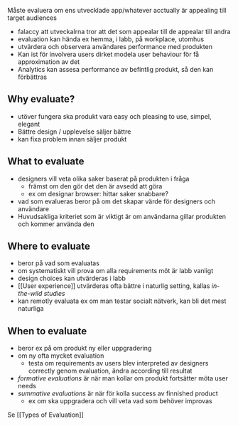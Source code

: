 
Måste evaluera om ens utvecklade app/whatever acctually är appealing till target audiences
- falaccy att utveckalrna tror att det som appealar till de appealar till andra
- evaluation kan hända ex hemma, i labb, på workplace, utomhus
- utvärdera och observera användares performance med produkten
- Kan ist för involvera users dirket modela user behaviour för få approximation av det
- Analytics kan assesa performance av befintlig produkt, så den kan förbättras

## Why evaluate?
- utöver fungera ska produkt vara easy och pleasing to use, simpel, elegant
- Bättre design / upplevelse säljer bättre
- kan fixa problem innan säljer produkt

## What to evaluate
- designers vill veta olika saker baserat på produkten i fråga
	- främst om den gör det den är avsedd att göra
	- ex om designar browser: hittar saker snabbare?
- vad som evalueras beror på om det skapar värde för designers och användare
- Huvudsakliga kriteriet som är viktigt är om användarna gillar produkten och kommer använda den

## Where to evaluate
- beror på vad som evaluatas
- om systematiskt vill prova om alla requirements möt är labb vanligt
- design choices kan utvärderas i labb
- [[User experience]] utvärderas ofta bättre i naturlig setting, kallas *in-the-wild studies*
- kan remotly evaluata ex om man testar socialt nätverk, kan bli det mest naturliga

## When to evaluate
- beror ex på om produkt ny eller uppgradering
- om ny ofta mycket evaluation
	- testa om requirements av users blev interpreted av designers correctly genom evaluation, ändra according till resultat
- *formative evaluations* är när man kollar om produkt fortsätter möta user needs
- *summative evaluations* är när för kolla success av finnished product
	- ex om ska uppgradera och vill veta vad som behöver improvas

Se [[Types of Evaluation]]